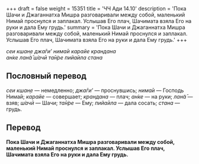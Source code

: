+++
draft = false
weight = 15351
title = 'ЧЧ Ади 14.10'
description = 'Пока Шачи и Джаганнатха Мишра разговаривали между собой, маленький Нимай проснулся и заплакал. Услышав Его плач, Шачимата взяла Его на руки и дала Ему грудь.'
summary = 'Пока Шачи и Джаганнатха Мишра разговаривали между собой, маленький Нимай проснулся и заплакал. Услышав Его плач, Шачимата взяла Его на руки и дала Ему грудь.'
+++

_сеи кшан̣е джа̄ги’ нима̄и карайе крандана  
ан̇ке лан̃а̄ ш́ачӣ та̄н̇ре пийа̄ила стана_

## Пословный перевод

_сеи_ _кшан̣е_ — немедленно; _джа̄ги’_ — проснувшись; _нима̄и_ — Господь Нимай; _карайе_ — совершает; _крандана_ — плач; _ан̇ке_ — на руки; _лан̃а̄_ — взяв; _ш́ачӣ_ — Шачи; _та̄н̇ре_ — Ему; _пийа̄ила_ — дала сосать; _стана_ — грудь.

## Перевод

**Пока Шачи и Джаганнатха Мишра разговаривали между собой, маленький Нимай проснулся и заплакал. Услышав Его плач, Шачимата взяла Его на руки и дала Ему грудь.**
